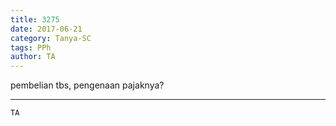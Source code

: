 ```yaml
---
title: 3275
date: 2017-06-21
category: Tanya-SC
tags: PPh
author: TA
---
```


pembelian tbs, pengenaan pajaknya?

---



`TA`
